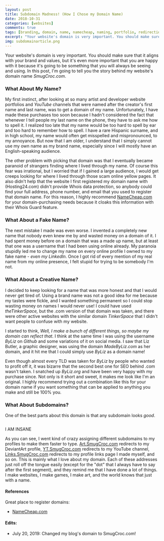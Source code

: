 ```yaml
---
layout: post
title: Subdomain Madness! (How I Chose my Domain Name)
date: 2018-10-31
categories: [websites]
comments: true
tags: [branding, domain, name, namecheap, naming, portfolio, redirection, subdomain, tips, website creation, websites]
excerpt: "Your website's domain is very important. You should make sure that it aligns with your brand and values, but it's even more important that you are happy with it because it's going to be something that you will always be seeing and using. In this post, I'm going to tell you the story behind my website's domain name SmugCroc.com."
img: subdomainarticle.png
---
```


<p><first-letter>Y</first-letter>our website's domain is very important. You should make sure that it aligns with your brand and values, but it's even more important that you are happy with it because it's going to be something that you will always be seeing and using. In this post, I'm going to tell you the story behind my website's domain name <em>SmugCroc.com</em>.</p>

<h3>What About My Name?</h3>

<p>My first instinct, after looking at so many artist and developer website portfolios and <em>YouTube </em>channels that were named after the creator's first name and last name, was to get a domain of my name. Unfortunately, I have made these purchases too soon because I hadn't considered the fact that whenever I tell people my last name on the phone, they have to ask me how to spell it. I realized too late that my name would be too hard to spell by ear and too hard to remember how to spell. I have a rare Hispanic surname, and in high school, my name would often get misspelled and mispronounced, to my annoyance. But now that I am older, I understand that I simply cannot use my own name as my brand name, especially since I will mostly have an English-speaking audience.</p>

<p>The other problem with picking that domain was that I eventually became paranoid of strangers finding where I lived through my name. Of course this fear was irrational, but I worried that if I gained a large audience, I would get creeps looking for where I lived through those scam online yellow pages. It also didn't help that the website I first registered my domain name with (Hosting24.com) didn't provide Whois data protection, so anybody could find your full address, phone number, and email that you used to register that domain name. For this reason, I highly recommend <a href="http://namecheap.com" target="_blank">NameCheap.com</a> for your domain-purchasing needs because it cloaks this information with their Whois Guard feature.</p>

<h3>What About a Fake Name?</h3>

<p>The next mistake I made was even worse. I invented a completely new name that nobody even knew me by and wasted money on a domain of it. I had spent money before on a domain that was a made up name, but at least that one was a username that I had been using online already. My paranoia stupidly led me to change my name on every online profile I owned to my fake name - <em>even my LinkedIn</em>. Once I got rid of every mention of my real name from my online presence, I felt stupid for trying to be somebody I'm not. </p>

<h3>What About a Creative Name?</h3>

<p>I decided to keep looking for a name that was more honest and that I would never get tired of. Using a brand name was not a good idea for me because my tastes were fickle, and I wanted something permanent so I could stop wasting money on names I would never use! I could have used <em>theTinkerSpace,</em> but the .com version of that domain was taken, and there were other active websites with the similar domain <em>TinkerSpace </em>that I didn't want people to confuse with my website. </p>

<p>I started to think, <em>Well, I make a bunch of different things, so maybe my domain can reflect that.</em> I think at the same time I was using the username <em>ByLiz</em> on <em>Github</em> and some variations of it on social media. I saw that Liz Butler, a graphic designer, was using the domain <em>MadeByLiz.com </em>as her domain, and it hit me that I could simply use <em>ByLiz </em>as a domain name!</p>

<p>Even though almost every TLD was taken for <em>ByLiz</em> by people who wanted to profit off it, it was bizarre that the second best one for SEO behind .com wasn't taken. I snatched up <em>ByLiz.org</em> and have been very happy with my purchase since. Not only is it short and sweet, it makes me look like I'm an original. I highly recommend trying out a combination like this for your domain name if you want something that can be applied to anything you make and still be 100% you.</p>

<h3>What About Subdomains?</h3>

<p>One of the best parts about this domain is that any subdomain looks <em>good</em>.</p>

<img src="https://lizlorena.com/img/subdomains.png" alt="" class="img-fluid"/>

<p class="caption">I AM INSANE</p>

<p>As you can see, I went kind of crazy assigning different subdomains to my profiles to make them faster to type. <a href="http://art.SmugCroc.com" target="_blank">Art.SmugCroc.com</a> redirects to my DeviantArt profile, <a href="http://yt.SmugCroc.com" target="_blank">YT.SmugCroc.com</a> redirects to my YouTube channel, <a href="http://links.smugcroc.com" target="_blank">Links.SmugCroc.com</a> redirects to my profile links page I made myself, and so on. This is mainly what I love about my domain. Each of these addresses just roll off the tongue easily (except for the "dot" that I always have to say after the first segment), and they remind me that I have done a lot of things. I make websites, I make games, I make art, and the world knows that just with a name.</p>

<h4>References</h4>

<p>Great place to register domains:</p>

<ul>
	<li><a href="http://namecheap.com" target="_blank">NameCheap.com</a></li>
</ul>

<h4>Edits:</h4>

<ul>
	<li>July 20, 2019: Changed my blog's domain to SmugCroc.com!</li>
</ul>